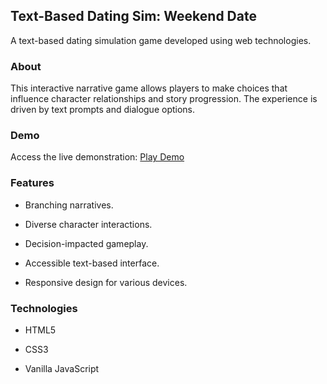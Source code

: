 ## Text-Based Dating Sim: Weekend Date
A text-based dating simulation game developed using web technologies.

### About
This interactive narrative game allows players to make choices that influence character relationships and story progression. The experience is driven by text prompts and dialogue options.

### Demo
Access the live demonstration: 
[Play Demo](https://se64vet.github.io/datingSim/)

### Features
- Branching narratives.
  
- Diverse character interactions.

- Decision-impacted gameplay.

- Accessible text-based interface.

- Responsive design for various devices.

### Technologies
- HTML5

- CSS3

- Vanilla JavaScript

